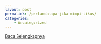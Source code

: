 ```yaml
---
layout: post
permalink: /pertanda-apa-jika-mimpi-tikus/
categories:
    - Uncategorized
---
```


[Baca Selengkapnya](/01)